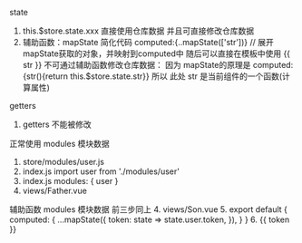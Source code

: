 state
1. this.$store.state.xxx 直接使用仓库数据 并且可直接修改仓库数据
2. 辅助函数：mapState 简化代码 
   computed:{..mapState(['str'])} // 展开mapState获取的对象，并映射到computed中
   随后可以直接在模板中使用 {{ str }}
   不可通过辅助函数修改仓库数据：
      因为 mapState的原理是 computed:{str(){return this.$store.state.str}}
      所以 此处 str 是当前组件的一个函数(计算属性)

getters
1. getters 不能被修改

正常使用 modules 模块数据
1. store/modules/user.js
2. index.js  import user from './modules/user'
3. index.js  modules: { user }
4. views/Father.vue  <template> {{ $store.state.user.token }} </template>

辅助函数 modules 模块数据
前三步同上
4. views/Son.vue <script> import {mapState} from 'vuex' </script>
5. export default {
    computed: {
      ...mapState({
        token: state => state.user.token,
      }),
    }
  }
6. {{ token }}